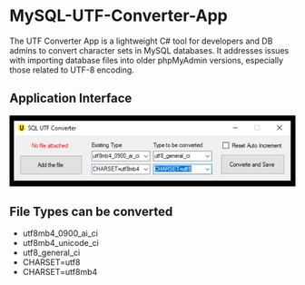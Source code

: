 # MySQL-UTF-Converter-App
The UTF Converter App is a lightweight C# tool for developers and DB admins to convert character sets in MySQL databases. It addresses issues with importing database files into older phpMyAdmin versions, especially those related to UTF-8 encoding.

## Application Interface
<p align="middle">
  <img src="Screenshots/interface2.png"/>
 </p>

## File Types can be converted

<p> 
<ul>
  <li>utf8mb4_0900_ai_ci</li>
  <li>utf8mb4_unicode_ci</li>
  <li>utf8_general_ci</li>
  <li>CHARSET=utf8</li>
  <li>CHARSET=utf8mb4</li>
</ul>
</p>
 
